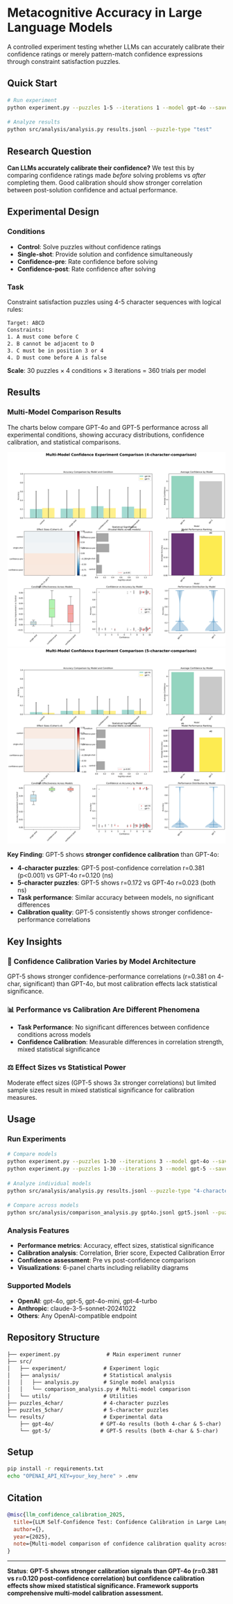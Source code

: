 # Metacognitive Accuracy in Large Language Models

A controlled experiment testing whether LLMs can accurately calibrate their confidence ratings or merely pattern-match confidence expressions through constraint satisfaction puzzles.

## Quick Start

```bash
# Run experiment
python experiment.py --puzzles 1-5 --iterations 1 --model gpt-4o --save

# Analyze results
python src/analysis/analysis.py results.jsonl --puzzle-type "test"
```

## Research Question

**Can LLMs accurately calibrate their confidence?** We test this by comparing confidence ratings made *before* solving problems vs *after* completing them. Good calibration should show stronger correlation between post-solution confidence and actual performance.

## Experimental Design

### Conditions
- **Control**: Solve puzzles without confidence ratings
- **Single-shot**: Provide solution and confidence simultaneously
- **Confidence-pre**: Rate confidence before solving
- **Confidence-post**: Rate confidence after solving

### Task
Constraint satisfaction puzzles using 4-5 character sequences with logical rules:
```
Target: ABCD
Constraints:
1. A must come before C
2. B cannot be adjacent to D
3. C must be in position 3 or 4
4. D must come before A is false
```

**Scale**: 30 puzzles × 4 conditions × 3 iterations = 360 trials per model

## Results

### Multi-Model Comparison Results

The charts below compare GPT-4o and GPT-5 performance across all experimental conditions, showing accuracy distributions, confidence calibration, and statistical comparisons.

![4-Character Comparison](results/model_comparison_charts_4_character_comparison.png)
![5-Character Comparison](results/model_comparison_charts_5_character_comparison.png)

**Key Finding**: GPT-5 shows **stronger confidence calibration** than GPT-4o:
- **4-character puzzles**: GPT-5 post-confidence correlation r=0.381 (p<0.001) vs GPT-4o r=0.120 (ns)
- **5-character puzzles**: GPT-5 shows r=0.172 vs GPT-4o r=0.023 (both ns)
- **Task performance**: Similar accuracy between models, no significant differences
- **Calibration quality**: GPT-5 consistently shows stronger confidence-performance correlations


## Key Insights

### 🧠 **Confidence Calibration Varies by Model Architecture**
GPT-5 shows stronger confidence-performance correlations (r=0.381 on 4-char, significant) than GPT-4o, but most calibration effects lack statistical significance.

### 📊 **Performance vs Calibration Are Different Phenomena**
- **Task Performance**: No significant differences between confidence conditions across models
- **Confidence Calibration**: Measurable differences in correlation strength, mixed statistical significance

### ⚖️ **Effect Sizes vs Statistical Power**
Moderate effect sizes (GPT-5 shows 3x stronger correlations) but limited sample sizes result in mixed statistical significance for calibration measures.

## Usage

### Run Experiments
```bash
# Compare models
python experiment.py --puzzles 1-30 --iterations 3 --model gpt-4o --save
python experiment.py --puzzles 1-30 --iterations 3 --model gpt-5 --save

# Analyze individual models
python src/analysis/analysis.py results.jsonl --puzzle-type "4-character"

# Compare across models
python src/analysis/comparison_analysis.py gpt4o.jsonl gpt5.jsonl --puzzle-type "comparison"
```

### Analysis Features
- **Performance metrics**: Accuracy, effect sizes, statistical significance
- **Calibration analysis**: Correlation, Brier score, Expected Calibration Error
- **Confidence assessment**: Pre vs post-confidence comparison
- **Visualizations**: 6-panel charts including reliability diagrams

### Supported Models
- **OpenAI**: gpt-4o, gpt-5, gpt-4o-mini, gpt-4-turbo
- **Anthropic**: claude-3-5-sonnet-20241022
- **Others**: Any OpenAI-compatible endpoint

## Repository Structure

```
├── experiment.py               # Main experiment runner
├── src/
│   ├── experiment/            # Experiment logic
│   ├── analysis/              # Statistical analysis
│   │   ├── analysis.py        # Single model analysis
│   │   └── comparison_analysis.py # Multi-model comparison
│   └── utils/                 # Utilities
├── puzzles_4char/             # 4-character puzzles
├── puzzles_5char/             # 5-character puzzles
└── results/                   # Experimental data
    ├── gpt-4o/               # GPT-4o results (both 4-char & 5-char)
    └── gpt-5/                # GPT-5 results (both 4-char & 5-char)
```

## Setup

```bash
pip install -r requirements.txt
echo "OPENAI_API_KEY=your_key_here" > .env
```

## Citation

```bibtex
@misc{llm_confidence_calibration_2025,
  title={LLM Self-Confidence Test: Confidence Calibration in Large Language Models},
  author={},
  year={2025},
  note={Multi-model comparison of confidence calibration quality across constraint satisfaction tasks}
}
```

---

**Status**: **GPT-5 shows stronger calibration signals than GPT-4o (r=0.381 vs r=0.120 post-confidence correlation) but confidence calibration effects show mixed statistical significance. Framework supports comprehensive multi-model calibration assessment.**